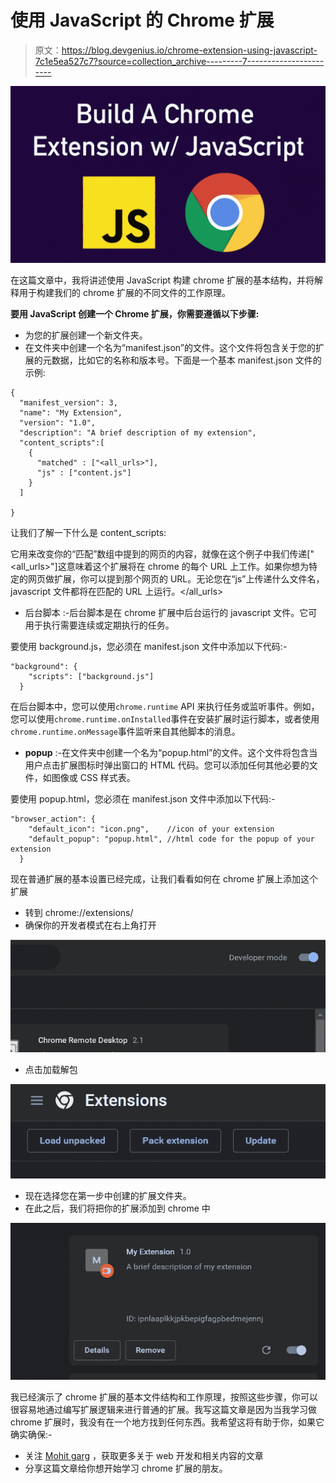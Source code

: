 # 使用 JavaScript 的 Chrome 扩展

> 原文：<https://blog.devgenius.io/chrome-extension-using-javascript-7c1e5ea527c7?source=collection_archive---------7----------------------->

![](img/00258ea7ca585631787644ffc3d2c147.png)

在这篇文章中，我将讲述使用 JavaScript 构建 chrome 扩展的基本结构，并将解释用于构建我们的 chrome 扩展的不同文件的工作原理。

**要用 JavaScript 创建一个 Chrome 扩展，你需要遵循以下步骤:**

*   为您的扩展创建一个新文件夹。
*   在文件夹中创建一个名为“manifest.json”的文件。这个文件将包含关于您的扩展的元数据，比如它的名称和版本号。下面是一个基本 manifest.json 文件的示例:

```
{
  "manifest_version": 3,
  "name": "My Extension",
  "version": "1.0",
  "description": "A brief description of my extension",
  "content_scripts":[
    {
      "matched" : ["<all_urls>"],
      "js" : ["content.js"]
    }
  ]

}
```

让我们了解一下什么是 content_scripts:

它用来改变你的“匹配”数组中提到的网页的内容，就像在这个例子中我们传递[" <all_urls>"]这意味着这个扩展将在 chrome 的每个 URL 上工作。如果你想为特定的网页做扩展，你可以提到那个网页的 URL。无论您在“js”上传递什么文件名，javascript 文件都将在匹配的 URL 上运行。</all_urls>

*   后台脚本 :-后台脚本是在 chrome 扩展中后台运行的 javascript 文件。它可用于执行需要连续或定期执行的任务。

要使用 background.js，您必须在 manifest.json 文件中添加以下代码:-

```
"background": {
    "scripts": ["background.js"]
  }
```

在后台脚本中，您可以使用`chrome.runtime` API 来执行任务或监听事件。例如，您可以使用`chrome.runtime.onInstalled`事件在安装扩展时运行脚本，或者使用`chrome.runtime.onMessage`事件监听来自其他脚本的消息。

*   **popup** :-在文件夹中创建一个名为“popup.html”的文件。这个文件将包含当用户点击扩展图标时弹出窗口的 HTML 代码。您可以添加任何其他必要的文件，如图像或 CSS 样式表。

要使用 popup.html，您必须在 manifest.json 文件中添加以下代码:-

```
"browser_action": {
    "default_icon": "icon.png",    //icon of your extension
    "default_popup": "popup.html", //html code for the popup of your extension
  }
```

现在普通扩展的基本设置已经完成，让我们看看如何在 chrome 扩展上添加这个扩展

*   转到 chrome://extensions/
*   确保你的开发者模式在右上角打开

![](img/9384b54c0e9bef5c81d40cc67e8017be.png)

*   点击加载解包

![](img/9d21e9c7e0bde732048a2d0c8cd1aff9.png)

*   现在选择您在第一步中创建的扩展文件夹。
*   在此之后，我们将把你的扩展添加到 chrome 中

![](img/3623ecfb519e5f52d5bba41ba63cf905.png)

我已经演示了 chrome 扩展的基本文件结构和工作原理，按照这些步骤，你可以很容易地通过编写扩展逻辑来进行普通的扩展。我写这篇文章是因为当我学习做 chrome 扩展时，我没有在一个地方找到任何东西。我希望这将有助于你，如果它确实确保:-

*   关注 [Mohit garg](https://medium.com/u/8a9ce53808fd?source=post_page-----7c1e5ea527c7--------------------------------) ，获取更多关于 web 开发和相关内容的文章
*   分享这篇文章给你想开始学习 chrome 扩展的朋友。